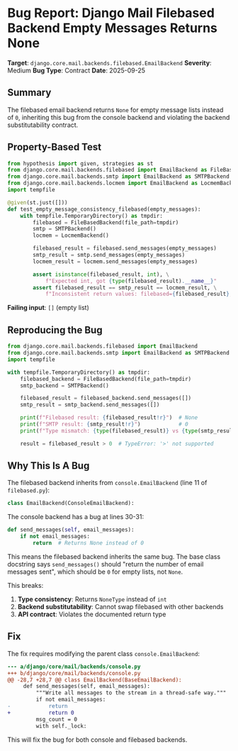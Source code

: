 # Bug Report: Django Mail Filebased Backend Empty Messages Returns None

**Target**: `django.core.mail.backends.filebased.EmailBackend`
**Severity**: Medium
**Bug Type**: Contract
**Date**: 2025-09-25

## Summary

The filebased email backend returns `None` for empty message lists instead of `0`, inheriting this bug from the console backend and violating the backend substitutability contract.

## Property-Based Test

```python
from hypothesis import given, strategies as st
from django.core.mail.backends.filebased import EmailBackend as FileBasedBackend
from django.core.mail.backends.smtp import EmailBackend as SMTPBackend
from django.core.mail.backends.locmem import EmailBackend as LocmemBackend
import tempfile

@given(st.just([]))
def test_empty_message_consistency_filebased(empty_messages):
    with tempfile.TemporaryDirectory() as tmpdir:
        filebased = FileBasedBackend(file_path=tmpdir)
        smtp = SMTPBackend()
        locmem = LocmemBackend()

        filebased_result = filebased.send_messages(empty_messages)
        smtp_result = smtp.send_messages(empty_messages)
        locmem_result = locmem.send_messages(empty_messages)

        assert isinstance(filebased_result, int), \
            f"Expected int, got {type(filebased_result).__name__}"
        assert filebased_result == smtp_result == locmem_result, \
            f"Inconsistent return values: filebased={filebased_result}, smtp={smtp_result}, locmem={locmem_result}"
```

**Failing input**: `[]` (empty list)

## Reproducing the Bug

```python
from django.core.mail.backends.filebased import EmailBackend
from django.core.mail.backends.smtp import EmailBackend as SMTPBackend
import tempfile

with tempfile.TemporaryDirectory() as tmpdir:
    filebased_backend = FileBasedBackend(file_path=tmpdir)
    smtp_backend = SMTPBackend()

    filebased_result = filebased_backend.send_messages([])
    smtp_result = smtp_backend.send_messages([])

    print(f"Filebased result: {filebased_result!r}")  # None
    print(f"SMTP result: {smtp_result!r}")            # 0
    print(f"Type mismatch: {type(filebased_result)} vs {type(smtp_result)}")

    result = filebased_result > 0  # TypeError: '>' not supported
```

## Why This Is A Bug

The filebased backend inherits from `console.EmailBackend` (line 11 of `filebased.py`):

```python
class EmailBackend(ConsoleEmailBackend):
```

The console backend has a bug at lines 30-31:

```python
def send_messages(self, email_messages):
    if not email_messages:
        return  # Returns None instead of 0
```

This means the filebased backend inherits the same bug. The base class docstring says `send_messages()` should "return the number of email messages sent", which should be `0` for empty lists, not `None`.

This breaks:
1. **Type consistency**: Returns `NoneType` instead of `int`
2. **Backend substitutability**: Cannot swap filebased with other backends
3. **API contract**: Violates the documented return type

## Fix

The fix requires modifying the parent class `console.EmailBackend`:

```diff
--- a/django/core/mail/backends/console.py
+++ b/django/core/mail/backends/console.py
@@ -28,7 +28,7 @@ class EmailBackend(BaseEmailBackend):
     def send_messages(self, email_messages):
         """Write all messages to the stream in a thread-safe way."""
         if not email_messages:
-            return
+            return 0
         msg_count = 0
         with self._lock:
```

This will fix the bug for both console and filebased backends.